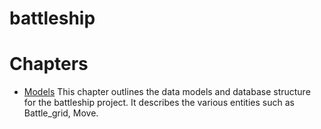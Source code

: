 # battleship

# Chapters

* [Models](models.md) This chapter outlines the data models and database structure for the battleship project. It describes the various entities such as Battle_grid, Move.